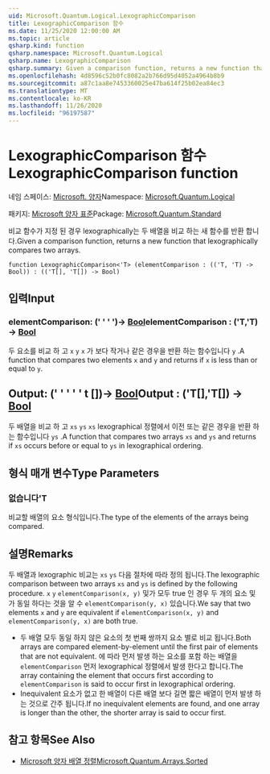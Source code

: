 ```yaml
---
uid: Microsoft.Quantum.Logical.LexographicComparison
title: LexographicComparison 함수
ms.date: 11/25/2020 12:00:00 AM
ms.topic: article
qsharp.kind: function
qsharp.namespace: Microsoft.Quantum.Logical
qsharp.name: LexographicComparison
qsharp.summary: Given a comparison function, returns a new function that lexographically compares two arrays.
ms.openlocfilehash: 4d8596c52b0fc8082a2b766d95d4052a4964b8b9
ms.sourcegitcommit: a87c1aa8e7453360025e47ba614f25b02ea84ec3
ms.translationtype: MT
ms.contentlocale: ko-KR
ms.lasthandoff: 11/26/2020
ms.locfileid: "96197587"
---
```

# <a name="lexographiccomparison-function"></a><span data-ttu-id="d6f08-102">LexographicComparison 함수</span><span class="sxs-lookup"><span data-stu-id="d6f08-102">LexographicComparison function</span></span>

<span data-ttu-id="d6f08-103">네임 스페이스: [Microsoft. 양자](xref:Microsoft.Quantum.Logical)</span><span class="sxs-lookup"><span data-stu-id="d6f08-103">Namespace: [Microsoft.Quantum.Logical](xref:Microsoft.Quantum.Logical)</span></span>

<span data-ttu-id="d6f08-104">패키지: [Microsoft 양자 표준](https://nuget.org/packages/Microsoft.Quantum.Standard)</span><span class="sxs-lookup"><span data-stu-id="d6f08-104">Package: [Microsoft.Quantum.Standard](https://nuget.org/packages/Microsoft.Quantum.Standard)</span></span>


<span data-ttu-id="d6f08-105">비교 함수가 지정 된 경우 lexographically는 두 배열을 비교 하는 새 함수를 반환 합니다.</span><span class="sxs-lookup"><span data-stu-id="d6f08-105">Given a comparison function, returns a new function that lexographically compares two arrays.</span></span>

```qsharp
function LexographicComparison<'T> (elementComparison : (('T, 'T) -> Bool)) : (('T[], 'T[]) -> Bool)
```


## <a name="input"></a><span data-ttu-id="d6f08-106">입력</span><span class="sxs-lookup"><span data-stu-id="d6f08-106">Input</span></span>

### <a name="elementcomparison--tt---bool"></a><span data-ttu-id="d6f08-107">elementComparison: (' ' ' ')-> [Bool](xref:microsoft.quantum.lang-ref.bool)</span><span class="sxs-lookup"><span data-stu-id="d6f08-107">elementComparison : ('T,'T) -> [Bool](xref:microsoft.quantum.lang-ref.bool)</span></span>

<span data-ttu-id="d6f08-108">두 요소를 비교 하 고 `x` `y` `x` 가 보다 작거나 같은 경우을 반환 하는 함수입니다 `y` .</span><span class="sxs-lookup"><span data-stu-id="d6f08-108">A function that compares two elements `x` and `y` and returns if `x` is less than or equal to `y`.</span></span>



## <a name="output--tt---bool"></a><span data-ttu-id="d6f08-109">Output: (' ' ' ' ' t [])-> [Bool](xref:microsoft.quantum.lang-ref.bool)</span><span class="sxs-lookup"><span data-stu-id="d6f08-109">Output : ('T[],'T[]) -> [Bool](xref:microsoft.quantum.lang-ref.bool)</span></span>

<span data-ttu-id="d6f08-110">두 배열을 비교 하 고 `xs` `ys` `xs` lexographical 정렬에서 이전 또는 같은 경우을 반환 하는 함수입니다 `ys` .</span><span class="sxs-lookup"><span data-stu-id="d6f08-110">A function that compares two arrays `xs` and `ys` and returns if `xs` occurs before or equal to `ys` in lexographical ordering.</span></span>

## <a name="type-parameters"></a><span data-ttu-id="d6f08-111">형식 매개 변수</span><span class="sxs-lookup"><span data-stu-id="d6f08-111">Type Parameters</span></span>

### <a name="t"></a><span data-ttu-id="d6f08-112">없습니다</span><span class="sxs-lookup"><span data-stu-id="d6f08-112">'T</span></span>

<span data-ttu-id="d6f08-113">비교할 배열의 요소 형식입니다.</span><span class="sxs-lookup"><span data-stu-id="d6f08-113">The type of the elements of the arrays being compared.</span></span>

## <a name="remarks"></a><span data-ttu-id="d6f08-114">설명</span><span class="sxs-lookup"><span data-stu-id="d6f08-114">Remarks</span></span>

<span data-ttu-id="d6f08-115">두 배열과 lexographic 비교는 `xs` `ys` 다음 절차에 따라 정의 됩니다.</span><span class="sxs-lookup"><span data-stu-id="d6f08-115">The lexographic comparison between two arrays `xs` and `ys` is defined by the following procedure.</span></span> <span data-ttu-id="d6f08-116">`x` `y` `elementComparison(x, y)` 및가 모두 true 인 경우 두 개의 요소 및가 동일 하다는 것을 알 수 `elementComparison(y, x)` 있습니다.</span><span class="sxs-lookup"><span data-stu-id="d6f08-116">We say that two elements `x` and `y` are equivalent if `elementComparison(x, y)` and `elementComparison(y, x)` are both true.</span></span>

- <span data-ttu-id="d6f08-117">두 배열 모두 동일 하지 않은 요소의 첫 번째 쌍까지 요소 별로 비교 됩니다.</span><span class="sxs-lookup"><span data-stu-id="d6f08-117">Both arrays are compared element-by-element until the first pair of elements that are not equivalent.</span></span> <span data-ttu-id="d6f08-118">에 따라 먼저 발생 하는 요소를 포함 하는 배열을 `elementComparison` 먼저 lexographical 정렬에서 발생 한다고 합니다.</span><span class="sxs-lookup"><span data-stu-id="d6f08-118">The array containing the element that occurs first according to `elementComparison` is said to occur first in lexographical ordering.</span></span>
- <span data-ttu-id="d6f08-119">Inequivalent 요소가 없고 한 배열이 다른 배열 보다 길면 짧은 배열이 먼저 발생 하는 것으로 간주 됩니다.</span><span class="sxs-lookup"><span data-stu-id="d6f08-119">If no inequivalent elements are found, and one array is longer than the other, the shorter array is said to occur first.</span></span>

## <a name="see-also"></a><span data-ttu-id="d6f08-120">참고 항목</span><span class="sxs-lookup"><span data-stu-id="d6f08-120">See Also</span></span>

- [<span data-ttu-id="d6f08-121">Microsoft 양자 배열 정렬</span><span class="sxs-lookup"><span data-stu-id="d6f08-121">Microsoft.Quantum.Arrays.Sorted</span></span>](xref:Microsoft.Quantum.Arrays.Sorted)